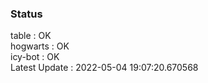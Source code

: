 ### Status


table : OK  
hogwarts : OK  
icy-bot : OK  
Latest Update : 2022-05-04 19:07:20.670568
